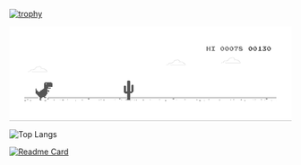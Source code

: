 [![trophy](https://github-profile-trophy.vercel.app/?username=dong-lufei&no-frame=true&row=1&column=7&title=Joined2020,Issues,Commits,Repositories,Stars,PullRequest,Followers&no-frame=true&margin-w=3)](https://github.com/dong-lufei/github-profile-trophy)

<img  alt="dino.gif"  src="https://github.com/dong-lufei/dong-lufei/raw/master/dino.gif" style="display: block; opacity: 1;">

![Top Langs](https://github-readme-stats.vercel.app/api/top-langs/?username=dong-lufei&langs_count=10&layout=compact)

[![Readme Card](https://github-readme-stats.vercel.app/api/pin/?username=dong-lufei&repo=github-readme-stats)](https://github.com/dong-lufei/github-readme-stats)
